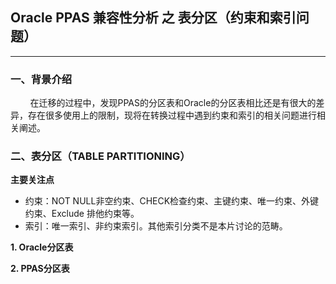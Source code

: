 ## Oracle PPAS 兼容性分析 之 表分区（约束和索引问题）
---

### 一、背景介绍
&nbsp;&nbsp;&nbsp;&nbsp;&nbsp;&nbsp;&nbsp;&nbsp;在迁移的过程中，发现PPAS的分区表和Oracle的分区表相比还是有很大的差异，存在很多使用上的限制，现将在转换过程中遇到约束和索引的相关问题进行相关阐述。

### 二、表分区（TABLE PARTITIONING）

**主要关注点**
+ 约束：NOT NULL非空约束、CHECK检查约束、主键约束、唯一约束、外键约束、Exclude 排他约束等。
+ 索引：唯一索引、非约束索引。其他索引分类不是本片讨论的范畴。

**1. Oracle分区表**
&nbsp;&nbsp;&nbsp;&nbsp;&nbsp;&nbsp;&nbsp;&nbsp;

**2. PPAS分区表**
